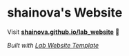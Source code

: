 
# shainova's Website

Visit **[shainova.github.io/lab_website](https://shainova.github.io/lab_website)** 🚀

_Built with [Lab Website Template](https://greene-lab.gitbook.io/lab-website-template-docs)_

